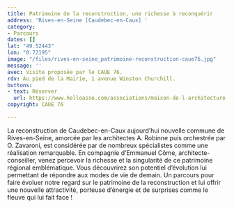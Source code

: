 ```yaml
---
title: Patrimoine de la reconstruction, une richesse à reconquérir
address: 'Rives-en-Seine [Caudebec-en-Caux] '
category:
- Parcours
dates: []
lat: "49.52443"
lon: "0.72195"
image: "/files/rives-en-seine_patrimoine-reconstruction-caue76.jpg"
message: ''
avec: Visite proposée par le CAUE 76.
rdv: Au pied de la Mairie, 1 avenue Winston Churchill.
buttons:
- text: Réserver
  url: https://www.helloasso.com/associations/maison-de-l-architecture-de-normandie-le-forum/evenements/patrimoine-de-la-reconstruction-une-richesse-a-reconquerir
copyright: CAUE 76

---
```

La reconstruction de Caudebec-en-Caux aujourd’hui nouvelle commune de Rives-en-Seine, amorcée par les architectes A. Robinne puis orchestrée par O. Zavaroni, est considérée par de nombreux spécialistes comme une réalisation remarquable. En compagnie d’Emmanuel Côme, architecte-conseiller, venez percevoir la richesse et la singularité de ce patrimoine régional emblématique. Vous découvrirez son potentiel d’évolution lui permettant de répondre aux modes de vie de demain. Un parcours pour faire évoluer notre regard sur le patrimoine de la reconstruction et lui offrir une nouvelle attractivité, porteuse d’énergie et de surprises comme le fleuve qui lui fait face !